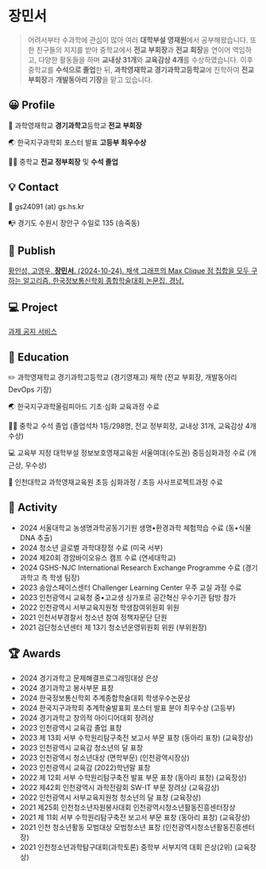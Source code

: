 # 장민서

> 어려서부터 수과학에 관심이 많아 여러 **대학부설 영재원**에서 공부해왔습니다. 또한 친구들의 지지를 받아 중학교에서 **전교 부회장**과 **전교 회장**을 연이어 역임하고, 다양한 활동들을 하며 **교내상 31개**와 **교육감상 4개**를 수상하였습니다. 이후 중학교를 **수석으로 졸업**한 뒤, **과학영재학교 경기과학고등학교**에 진학하여 **전교 부회장**과 **개발동아리 기장**을 맡고 있습니다.

## 😀 **Profile**

🏫 과학영재학교 **경기과학고**등학교 **전교 부회장**

🌏 한국지구과학회 포스터 발표 **고등부 최우수상**

👨‍🎓 중학교 **전교 정부회장** 및 **수석 졸업**

## 💡 Contact

📧 gs24091 (at) gs.hs.kr

📭 경기도 수원시 장안구 수일로 135 (송죽동)

## 📜 Publish

[황인성, 고영우, **장민서**. (2024-10-24). 채색 그래프의 Max Clique 점 집합을 모두 구하는 알고리즘. 한국정보통신학회 종합학술대회 논문집, 경남.](https://dbpia.co.kr/journal/articleDetail?nodeId=NODE12000823)

## 💻 Project

[과제 공지 서비스](https://hw.minseo.net)

## 📖 Education

✏️ 과학영재학교 경기과학고등학교 (경기영재고) 재학 (전교 부회장, 개발동아리 DevOps 기장)

🌏 한국지구과학올림피아드 기초·심화 교육과정 수료

👨‍🎓 중학교 수석 졸업 (졸업석차 1등/298명, 전교 정부회장, 교내상 31개, 교육감상 4개 수상)

💻 교육부 지정 대학부설 정보보호영재교육원 서울여대(수도권) 중등심화과정 수료 (개근상, 우수상)

🧪 인천대학교 과학영재교육원 초등 심화과정 / 초등 사사프로젝트과정 수료

## 🧭 Activity

- 2024 서울대학교 농생명과학공동기기원 생명•환경과학 체험학습 수료 (동•식물 DNA 추출)
- 2024 청소년 글로벌 과학대장정 수료 (미국 서부)
- 2024 제20회 경암바이오유스 캠프 수료 (연세대학교)
- 2024 GSHS-NJC International Research Exchange Programme 수료 (경기과학고 측 학생 팀장)
- 2023 송암스페이스센터 Challenger Learning Center 우주 교실 과정 수료
- 2023 인천광역시 교육청 중•고교생 싱가포르 공간혁신 우수기관 탐방 참가
- 2022 인천광역시 서부교육지원청 학생참여위원회 위원
- 2021 인천서부경찰서 청소년 참여 정책자문단 단원
- 2021 검단청소년센터 제 13기 청소년운영위원회 위원 (부위원장)

## 🏆 Awards

- 2024 경기과학고 문제해결프로그래밍대상 은상
- 2024 경기과학고 봉사부문 표창
- 2024 한국정보통신학회 추계종합학술대회 학생우수논문상
- 2024 한국지구과학회 추계학술발표회 포스터 발표 분야 최우수상 (고등부)
- 2024 경기과학고 창의적 아이디어대회 장려상
- 2023 인천광역시 교육감 졸업 표창
- 2023 제 13회 서부 수학원리탐구축전 보고서 부문 표창 (동아리 표창) (교육장상)
- 2023 인천광역시 교육감 청소년의 달 표창
- 2023 인천광역시 청소년대상 (면학부문) (인천광역시장상)
- 2023 인천광역시 교육감 (2022)학년말 표창
- 2022 제 12회 서부 수학원리탐구축전 발표 부문 표창 (동아리 표창) (교육장상)
- 2022 제42회 인천광역시 과학전람회 SW-IT 부문 장려상 (교육감상)
- 2022 인천광역시 서부교육지원청 청소년의 달 표창 (교육장상)
- 2021 제25회 인천청소년자원봉사대회 인천광역시청소년활동진흥센터장상
- 2021 제 11회 서부 수학원리탐구축전 보고서 부문 표창 (동아리 표창) (교육장상)
- 2021 인천 청소년활동 모범대상 모범청소년 표창 (인천광역시청소년활동진흥센터장)
- 2021 인천청소년과학탐구대회(과학토론) 중학부 서부지역 대회 은상(2위) (교육장상)

